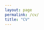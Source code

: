 ```yaml
---
layout: page
permalink: /cv/
title: "CV"
---
```


<!-- <a href="https://ant-stephenson.github.io/_assets/cv.pdf" class="image fit"></a>
type="application/pdf" -->
<!-- <embed src="https://ant-stephenson.github.io/_assets/cv.pdf" width="100%" height="850px"/> -->
<object data="https://ant-stephenson.github.io/_assets/cv.pdf" width="100%" height="850px" type="application/pdf"></object>
